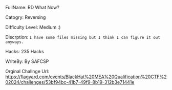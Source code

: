 FullName: RD What Now?

Catogry: Reversing

Difficulty Level:  Medium :)

Discrption: ```I have some files missing but I think I can figure it out anyways. ```

Hacks: 235  Hacks

WriteBy: By SAFCSP

Orginal Challnge Url: https://flagyard.com/events/BlackHat%20MEA%20Qualification%20CTF%202024/challenges/53bf94bc-41b7-49f9-8b19-312b3e71441e
